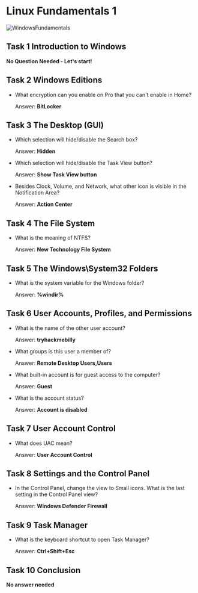 # Linux Fundamentals 1

![WindowsFundamentals](https://user-images.githubusercontent.com/51766689/138319516-65a7bc95-b77e-4838-a326-d3d119044559.PNG)

## Task 1 Introduction to Windows

**No Question Needed - Let's start!**

## Task 2 Windows Editions

* What encryption can you enable on Pro that you can't enable in Home?

    Answer: **BitLocker**

## Task 3 The Desktop (GUI)

* Which selection will hide/disable the Search box?

    Answer: **Hidden**

* Which selection will hide/disable the Task View button?

    Answer: **Show Task View button**

* Besides Clock, Volume, and Network, what other icon is visible in the Notification Area?

    Answer: **Action Center**


## Task 4 The File System

* What is the meaning of NTFS?


    Answer: **New Technology File System**

## Task 5 The Windows\System32 Folders

* What is the system variable for the Windows folder?

    Answer: **%windir%**

## Task 6 User Accounts, Profiles, and Permissions

* What is the name of the other user account?

    Answer: **tryhackmebilly**

* What groups is this user a member of?

    Answer: **Remote Desktop Users,Users**

* What built-in account is for guest access to the computer?

    Answer: **Guest**

* What is the account status?

    Answer: **Account is disabled**

## Task 7 User Account Control

* What does UAC mean?

    Answer: **User Account Control**

## Task 8 Settings and the Control Panel

* In the Control Panel, change the view to Small icons. What is the last setting in the Control Panel view?

    Answer: **Windows Defender Firewall**

## Task 9 Task Manager

* What is the keyboard shortcut to open Task Manager?

    Answer: **Ctrl+Shift+Esc**

## Task 10 Conclusion

   **No answer needed**


